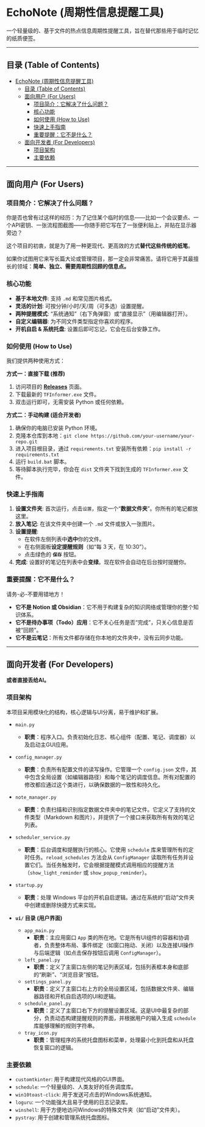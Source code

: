 # EchoNote (周期性信息提醒工具)

一个轻量级的、基于文件的热点信息周期性提醒工具，旨在替代那些用于临时记忆的纸质便签。

---

## 目录 (Table of Contents)

- [EchoNote (周期性信息提醒工具)](#echonote-周期性信息提醒工具)
  - [目录 (Table of Contents)](#目录-table-of-contents)
  - [面向用户 (For Users)](#面向用户-for-users)
    - [项目简介：它解决了什么问题？](#项目简介它解决了什么问题)
    - [核心功能](#核心功能)
    - [如何使用 (How to Use)](#如何使用-how-to-use)
    - [快速上手指南](#快速上手指南)
    - [重要提醒：它不是什么？](#重要提醒它不是什么)
  - [面向开发者 (For Developers)](#面向开发者-for-developers)
    - [项目架构](#项目架构)
    - [主要依赖](#主要依赖)
---

## 面向用户 (For Users)

### 项目简介：它解决了什么问题？

你是否也曾有过这样的经历：为了记住某个临时的信息——比如一个会议要点、一个API密钥、一张流程图截图——你随手把它写在了一张便利贴上，并贴在显示器旁边？

这个项目的初衷，就是为了用一种更现代、更高效的方式**替代这些传统的纸笔**。


如果你试图用它来写长篇大论或管理项目，那一定会非常痛苦。请将它用于其最擅长的领域：**简单、独立、需要周期性回顾的信息点。**

### 核心功能

*   **基于本地文件**: 支持 `.md` 和常见图片格式。
*   **灵活的计划**: 可按分钟/小时/天/周（可多选）设置提醒。
*   **两种提醒模式**: “系统通知”（右下角弹窗）或“直接显示”（用编辑器打开）。
*   **自定义编辑器**: 为不同文件类型指定你喜欢的程序。
*   **开机自启 & 系统托盘**: 设置后即可忘记，它会在后台安静工作。

### 如何使用 (How to Use)

我们提供两种使用方式：

**方式一：直接下载 (推荐)**

1.  访问项目的 [**Releases**](https://github.com/your-username/your-repo/releases) 页面。
2.  下载最新的 `TFInformer.exe` 文件。
3.  双击运行即可，无需安装 Python 或任何依赖。

**方式二：手动构建 (适合开发者)**

1.  确保你的电脑已安装 Python 环境。
2.  克隆本仓库到本地：`git clone https://github.com/your-username/your-repo.git`
3.  进入项目根目录，通过 `requirements.txt` 安装所有依赖：`pip install -r requirements.txt`
4.  运行 `build.bat` 脚本。
5.  等待脚本执行完毕，你会在 `dist` 文件夹下找到生成的 `TFInformer.exe` 文件。

### 快速上手指南

1.  **设置文件夹**: 首次运行，点击`设置`，指定一个“**数据文件夹**”。你所有的笔记都放这里。
2.  **放入笔记**: 在该文件夹中创建一个 `.md` 文件或放入一张图片。
3.  **设置提醒**:
    *   在软件左侧列表中**选中**你的文件。
    *   在右侧面板**设定提醒规则**（如“每 3 天，在 10:30”）。
    *   点击绿色的 **`保存`** 按钮。
4.  **完成**: 设置好的笔记在列表中会**变绿**。现在软件会自动在后台按时提醒你。

### 重要提醒：它不是什么？

请务-必-不要用错地方！

*   **它不是 Notion 或 Obsidian**：它不用于构建复杂的知识网络或管理你的整个知识体系。
*   **它不是待办事项（Todo）应用**：它不关心任务是否“完成”，只关心信息是否被“回顾”。
*   **它不是云笔记**：所有文件都存储在你本地的文件夹中，没有云同步功能。


---


## 面向开发者 (For Developers)

**或者直接丢给AI。**

### 项目架构

本项目采用模块化的结构，核心逻辑与UI分离，易于维护和扩展。

*   `main.py`
    *   **职责**：程序入口。负责初始化日志、核心组件（配置、笔记、调度器）以及启动主GUI应用。

*   `config_manager.py`
    *   **职责**：负责所有配置文件的读写操作。它管理一个 `config.json` 文件，其中包含全局设置（如编辑器路径）和每个笔记的调度信息。所有对配置的修改都应通过这个类进行，以确保数据的一致性和持久化。

*   `note_manager.py`
    *   **职责**：负责扫描和识别指定数据文件夹中的笔记文件。它定义了支持的文件类型（Markdown 和图片），并提供了一个接口来获取所有有效的笔记列表。

*   `scheduler_service.py`
    *   **职责**：后台调度和提醒执行的核心。它使用 `schedule` 库来管理所有的定时任务。`reload_schedules` 方法会从 `ConfigManager` 读取所有任务并设置它们。当任务触发时，它会根据提醒模式调用相应的提醒方法（`show_light_reminder` 或 `show_popup_reminder`）。

*   `startup.py`
    *   **职责**：处理 Windows 平台的开机自启逻辑。通过在系统的“启动”文件夹中创建或删除快捷方式来实现。

*   **`ui/` 目录 (用户界面)**
    *   `app_main.py`
        *   **职责**：主应用窗口 `App` 类的所在地。它是所有UI组件的容器和协调者，负责整体布局、事件绑定（如窗口拖动、关闭）以及连接UI操作与后端逻辑（如点击保存按钮后调用 `ConfigManager`）。
    *   `left_panel.py`
        *   **职责**：定义了主窗口左侧的笔记列表区域，包括列表框本身和底部的“刷新”、“浏览目录”按钮。
    *   `settings_panel.py`
        *   **职责**：定义了主窗口右上方的全局设置区域，包括数据文件夹、编辑器路径和开机自启选项的UI和逻辑。
    *   `schedule_panel.py`
        *   **职责**：定义了主窗口右下方的提醒设置区域。这是UI中最复杂的部分，负责动态构建提醒规则的界面，并根据用户的输入生成 `schedule` 库能够理解的规则字符串。
    *   `tray_icon.py`
        *   **职责**：管理程序的系统托盘图标和菜单，处理最小化到托盘和从托盘恢复窗口的逻辑。

### 主要依赖

*   `customtkinter`: 用于构建现代风格的GUI界面。
*   `schedule`: 一个轻量级的、人类友好的任务调度库。
*   `win10toast-click`: 用于发送可点击的Windows系统通知。
*   `loguru`: 一个功能强大且易于使用的日志记录库。
*   `winshell`: 用于方便地访问Windows的特殊文件夹（如“启动”文件夹）。
*   `pystray`: 用于创建和管理系统托盘图标。